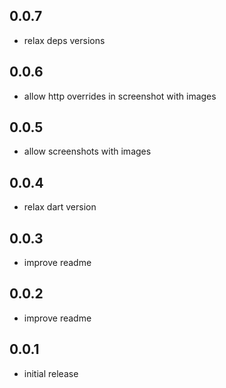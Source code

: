 ## 0.0.7

 * relax deps versions

## 0.0.6

* allow http overrides in screenshot with images


## 0.0.5

* allow screenshots with images


## 0.0.4

* relax dart version

## 0.0.3

* improve readme


## 0.0.2

* improve readme


## 0.0.1

* initial release
